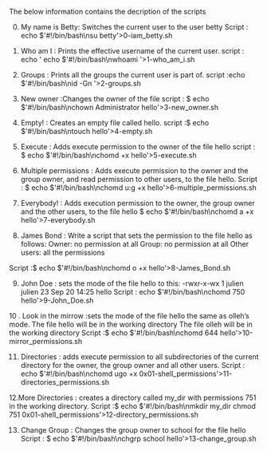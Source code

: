 The below information contains the decription of the scripts

0. My name is Betty: Switches the current user to the user betty 
   Script : echo $'#!/bin/bash\nsu betty'>0-iam_betty.sh
 
1. Who am I : Prints the effective username of the current user.
   script   : echo ' echo $'#!/bin/bash\nwhoami '>1-who_am_i.sh

2. Groups : Prints all the groups the current user is part of.
   script :echo $'#!/bin/bash\nid -Gn '>2-groups.sh

3. New owner :Changes the owner of the file
  script : $ echo $'#!/bin/bash\nchown Administrator hello'>3-new_owner.sh


4. Empty! : Creates an empty file called hello.
  script :$ echo $'#!/bin/bash\ntouch hello'>4-empty.sh


5. Execute : Adds execute permission to the owner of the file hello
script  : $ echo $'#!/bin/bash\nchomd +x hello'>5-execute.sh

6. Multiple permissions : Adds execute permission to the owner and the group owner, and read permission to other users, to the file hello.
Script : $ echo $'#!/bin/bash\nchomd u:g +x hello'>6-multiple_permissions.sh

7. Everybody! : Adds execution permission to the owner, the group owner and the other users, to the file hello
$ echo $'#!/bin/bash\nchomd a +x hello'>7-everybody.sh

8. James Bond : Write a script that sets the permission to the file hello as follows:
Owner: no permission at all
Group: no permission at all
Other users: all the permissions

Script :$ echo $'#!/bin/bash\nchomd o +x hello'>8-James_Bond.sh

9. John Doe : sets the mode of the file hello to this: -rwxr-x-wx 1 julien julien 23 Sep 20 14:25 hello
Script : echo $'#!/bin/bash\nchomd 750 hello'>9-John_Doe.sh

10 . Look in the mirrow :sets the mode of the file hello the same as olleh’s mode.
The file hello will be in the working directory
The file olleh will be in the working directory
Script :$ echo $'#!/bin/bash\nchomd 644 hello'>10-mirror_permissions.sh

11. Directories : adds execute permission to all subdirectories of the current directory for the owner, the group owner and all other users. 
Script : echo $'#!/bin/bash\nchomd ugo +x 0x01-shell_permissions'>11-directories_permissions.sh

12.More Directories : creates a directory called my_dir with permissions 751 in the working directory.
Script :$ echo $'#!/bin/bash\nmkdir my_dir chmod 751 0x01-shell_permissions'>12-directory_permissions.sh

13. Change Group : Changes the group owner to school for the file hello
Script : $ echo $'#!/bin/bash\nchgrp school hello'>13-change_group.sh



